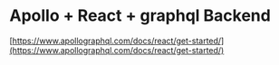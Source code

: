 # Apollo + React + graphql Backend


[https://www.apollographql.com/docs/react/get-started/](https://www.apollographql.com/docs/react/get-started/)  

